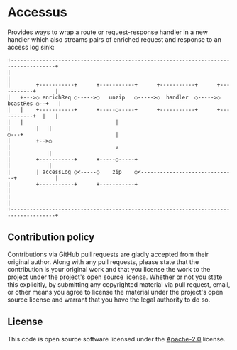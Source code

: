 # Accessus #

Provides ways to wrap a route or request-response handler in a new handler which also streams pairs
of enriched request and response to an access log sink:

```text
+------------------------------------------------------------------------------------+
|                                                                                    |
|        +-----------+      +-----------+      +-----------+      +-----------+      |
|   +--->○ enrichReq ○----->○   unzip   ○----->○  handler  ○----->○  bcastRes ○--+   |
|   |    +-----------+      +-----○-----+      +-----------+      +-----------+  |   |
|   |                             |                                     |        |   |
○---+                             |                                     |        +-->○
|                                 v                                     |            |
|        +-----------+      +-----○-----+                               |            |
|        | accessLog ○<-----○    zip    ○<------------------------------+            |
|        +-----------+      +-----------+                                            |
|                                                                                    |
+------------------------------------------------------------------------------------+
```

## Contribution policy ##

Contributions via GitHub pull requests are gladly accepted from their original author. Along with
any pull requests, please state that the contribution is your original work and that you license
the work to the project under the project's open source license. Whether or not you state this
explicitly, by submitting any copyrighted material via pull request, email, or other means you
agree to license the material under the project's open source license and warrant that you have the
legal authority to do so.

## License ##

This code is open source software licensed under the
[Apache-2.0](http://www.apache.org/licenses/LICENSE-2.0) license.
